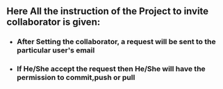 ## Here All the instruction of the Project to **invite** collaborator is given:
   -    ### After Setting the collaborator, a request will be sent to the particular user's email
   -    ### If He/She accept the request then He/She will have the permission to commit,push or pull
  
